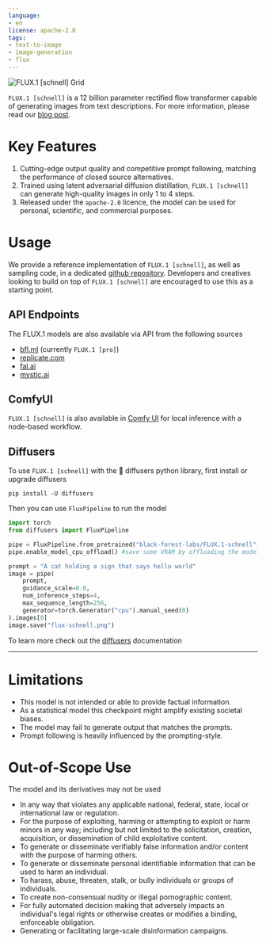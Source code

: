 ```yaml
---
language:
- en
license: apache-2.0
tags:
- text-to-image
- image-generation
- flux
---
```


![FLUX.1 [schnell] Grid](./schnell_grid.jpeg)

`FLUX.1 [schnell]` is a 12 billion parameter rectified flow transformer capable of generating images from text descriptions.
For more information, please read our [blog post](https://blackforestlabs.ai/announcing-black-forest-labs/).

# Key Features
1. Cutting-edge output quality and competitive prompt following, matching the performance of closed source alternatives.
2. Trained using latent adversarial diffusion distillation, `FLUX.1 [schnell]` can generate high-quality images in only 1 to 4 steps.
3. Released under the `apache-2.0` licence, the model can be used for personal, scientific, and commercial purposes.

# Usage
We provide a reference implementation of `FLUX.1 [schnell]`, as well as sampling code, in a dedicated [github repository](https://github.com/black-forest-labs/flux).
Developers and creatives looking to build on top of `FLUX.1 [schnell]` are encouraged to use this as a starting point.

## API Endpoints
The FLUX.1 models are also available via API from the following sources
- [bfl.ml](https://docs.bfl.ml/) (currently `FLUX.1 [pro]`)
- [replicate.com](https://replicate.com/collections/flux)
- [fal.ai](https://fal.ai/models/fal-ai/flux/schnell)
- [mystic.ai](https://www.mystic.ai/black-forest-labs/flux1-schnell)

## ComfyUI
`FLUX.1 [schnell]` is also available in [Comfy UI](https://github.com/comfyanonymous/ComfyUI) for local inference with a node-based workflow.

## Diffusers
To use `FLUX.1 [schnell]` with the 🧨 diffusers python library, first install or upgrade diffusers

```shell
pip install -U diffusers
```

Then you can use `FluxPipeline` to run the model

```python
import torch
from diffusers import FluxPipeline

pipe = FluxPipeline.from_pretrained("black-forest-labs/FLUX.1-schnell", torch_dtype=torch.bfloat16)
pipe.enable_model_cpu_offload() #save some VRAM by offloading the model to CPU. Remove this if you have enough GPU power

prompt = "A cat holding a sign that says hello world"
image = pipe(
    prompt,
    guidance_scale=0.0,
    num_inference_steps=4,
    max_sequence_length=256,
    generator=torch.Generator("cpu").manual_seed(0)
).images[0]
image.save("flux-schnell.png")
```

To learn more check out the [diffusers](https://huggingface.co/docs/diffusers/main/en/api/pipelines/flux) documentation

---
# Limitations
- This model is not intended or able to provide factual information.
- As a statistical model this checkpoint might amplify existing societal biases.
- The model may fail to generate output that matches the prompts.
- Prompt following is heavily influenced by the prompting-style.

# Out-of-Scope Use
The model and its derivatives may not be used

- In any way that violates any applicable national, federal, state, local or international law or regulation.
- For the purpose of exploiting, harming or attempting to exploit or harm minors in any way; including but not limited to the solicitation, creation, acquisition, or dissemination of child exploitative content.
- To generate or disseminate verifiably false information and/or content with the purpose of harming others.
- To generate or disseminate personal identifiable information that can be used to harm an individual.
- To harass, abuse, threaten, stalk, or bully individuals or groups of individuals.
- To create non-consensual nudity or illegal pornographic content.
- For fully automated decision making that adversely impacts an individual's legal rights or otherwise creates or modifies a binding, enforceable obligation.
- Generating or facilitating large-scale disinformation campaigns.